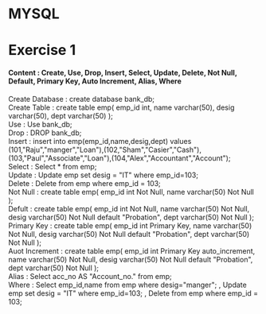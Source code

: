 # MYSQL
<h1> Exercise 1  </h1>
<h4> Content : Create, Use, Drop, Insert, Select, Update, Delete, Not Null, Default, Primary Key, Auto Increment, Alias, Where </h4>

<p>
  
  Create Database : create database bank_db; <br>
  Create Table : create table emp( emp_id int, name varchar(50), desig varchar(50), dept varchar(50) );  <br>
  Use : Use bank_db;  <br>
  Drop : DROP bank_db;  <br>
  Insert : insert into emp(emp_id,name,desig,dept) values (101,"Raju","manger","Loan"),(102,"Sham","Casier","Cash"),(103,"Paul","Associate","Loan"),(104,"Alex","Accountant","Account");  <br>
  Select : Select * from emp;  <br>
  Update : Update emp set desig = "IT" where emp_id=103;  <br>
  Delete : Delete from emp where emp_id = 103;  <br>
  Not Null : create table emp( emp_id int Not Null, name varchar(50) Not Null );  <br>
  Defult : create table emp( emp_id int Not Null, name varchar(50) Not Null, desig varchar(50) Not Null default "Probation", dept varchar(50) Not Null );  <br>
  Primary Key : create table emp( emp_id int Primary Key, name varchar(50) Not Null, desig varchar(50) Not Null default "Probation", dept varchar(50) Not Null );  <br>
  Auot Increment : create table emp( emp_id int Primary Key auto_increment, name varchar(50) Not Null, desig varchar(50) Not Null default "Probation", dept varchar(50) Not Null );  <br>
  Alias : Select acc_no AS "Account_no." from emp;  <br>
  Where : Select emp_id,name from emp where desig="manger"; , Update emp set desig = "IT" where emp_id=103; , Delete from emp where emp_id = 103;  <br>
  
</p>
